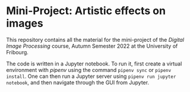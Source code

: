 # Mini-Project: Artistic effects on images
This repository contains all the material for the mini-project of the *Digital Image Processing* course, Autumn Semester 2022 at the University of Fribourg.

The code is written in a Jupyter notebook. To run it, first create a virtual environment with *pipenv* using the command `pipenv sync` or `pipenv install`.
One can then run a Jupyter server using `pipenv run jupyter notebook`, and then navigate through the GUI from Jupyter.
